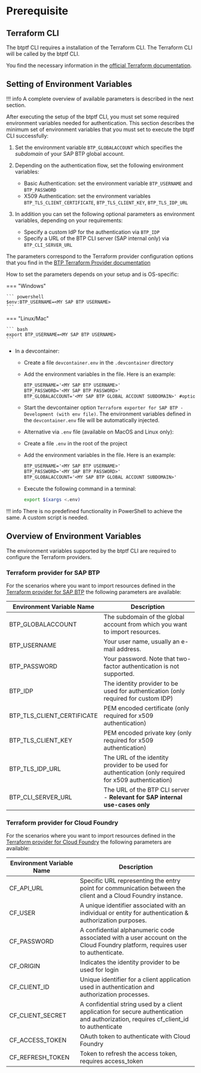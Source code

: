# Prerequisite

## Terraform CLI

The btptf CLI requires a installation of the Terraform CLI. The Terraform CLI will be called by the btptf CLI.

You find the necessary information  in the [official Terraform documentation](https://developer.hashicorp.com/terraform/install#darwin).

## Setting of Environment Variables

!!! info
    A complete overview of available parameters is described in the next section.

After executing the setup of the btptf CLI, you must set some required environment variables needed for authentication. This section describes the minimum set of environment variables that you must set to execute the btptf CLI successfully:

1. Set the environment variable `BTP_GLOBALACCOUNT` which specifies the *subdomain* of your SAP BTP global account.

2. Depending on the authentication flow, set the following environment variables:

    - Basic Authentication: set the environment variable `BTP_USERNAME` and `BTP_PASSWORD`
    - X509 Authentication: set the environment variables `BTP_TLS_CLIENT_CERTIFICATE`, `BTP_TLS_CLIENT_KEY`, `BTP_TLS_IDP_URL`

3. In addition you can set the following optional parameters as environment variables, depending on your requirements:

    - Specify a custom IdP for the authentication via `BTP_IDP`
    - Specify a URL of the BTP CLI server (SAP internal only) via `BTP_CLI_SERVER_URL`

The parameters correspond to the Terraform provider configuration options that you find in the [BTP Terraform Provider documentation](https://registry.terraform.io/providers/SAP/btp/latest/docs)

How to set the parameters depends on your setup and is OS-specific:

=== "Windows"

    ``` powershell
    $env:BTP_USERNAME=<MY SAP BTP USERNAME>
    ```

=== "Linux/Mac"

    ``` bash
    export BTP_USERNAME=<MY SAP BTP USERNAME>
    ```

- In a devcontainer:
    - Create a file `devcontainer.env` in the `.devcontainer` directory
    - Add the environment variables in the file. Here is an example:

      ```txt
      BTP_USERNAME='<MY SAP BTP USERNAME>'
      BTP_PASSWORD='<MY SAP BTP PASSWORD>'
      BTP_GLOBALACCOUNT='<MY SAP BTP GLOBAL ACCOUNT SUBDOMAIN>' #optional
      ```
    - Start the devcontainer option `Terraform exporter for SAP BTP - Development (with env file)`. The environment variables defined in the `devcontainer.env` file will be automatically injected.

    - Alternative via `.env` file (available on MacOS and Linux only):
    - Create a file `.env` in the root of the project
    - Add the environment variables in the file. Here is an example:

      ```txt
      BTP_USERNAME='<MY SAP BTP USERNAME>'
      BTP_PASSWORD='<MY SAP BTP PASSWORD>'
      BTP_GLOBALACCOUNT='<MY SAP BTP GLOBAL ACCOUNT SUBDOMAIN>'
      ```

    - Execute the following command in a terminal:

       ```bash
       export $(xargs <.env)
       ```

!!! info
    There is no predefined functionality in PowerShell to achieve the same. A custom script is needed.

## Overview of Environment Variables

The environment variables supported by the btptf CLI are required to configure the Terraform providers.

### Terraform provider for SAP BTP

For the scenarios where you want to import resources defined in the [Terraform provider for SAP BTP](https://registry.terraform.io/providers/SAP/btp/latest/docs) the following parameters are available:

| Environment Variable Name  | Description |
| --- | --- |
| BTP_GLOBALACCOUNT | The subdomain of the global account from which you want to import resources. |
| BTP_USERNAME | Your user name, usually an e-mail address. |
| BTP_PASSWORD | Your password. Note that two-factor authentication is not supported.  |
| BTP_IDP | The identity provider to be used for authentication (only required for custom IDP) |
| BTP_TLS_CLIENT_CERTIFICATE | PEM encoded certificate (only required for x509 authentication) |
| BTP_TLS_CLIENT_KEY | PEM encoded private key (only required for x509 authentication) |
| BTP_TLS_IDP_URL | The URL of the identity provider to be used for authentication (only required for x509 authentication) |
| BTP_CLI_SERVER_URL | The URL of the BTP CLI server - **Relevant for SAP internal use-cases only**  |

### Terraform provider for Cloud Foundry

For the scenarios where you want to import resources defined in the [Terraform provider for Cloud Foundry](https://registry.terraform.io/providers/cloudfoundry/cloudfoundry/latest/docs) the following parameters are available:

| Environment Variable Name  | Description |
| --- | --- |
| CF_API_URL | Specific URL representing the entry point for communication between the client and a Cloud Foundry instance. |
| CF_USER | A unique identifier associated with an individual or entity for authentication & authorization purposes. |
| CF_PASSWORD | A confidential alphanumeric code associated with a user account on the Cloud Foundry platform, requires user to authenticate.  |
| CF_ORIGIN | Indicates the identity provider to be used for login |
| CF_CLIENT_ID | Unique identifier for a client application used in authentication and authorization processes. |
| CF_CLIENT_SECRET | A confidential string used by a client application for secure authentication and authorization, requires cf_client_id to authenticate |
| CF_ACCESS_TOKEN | OAuth token to authenticate with Cloud Foundry |
| CF_REFRESH_TOKEN | Token to refresh the access token, requires access_token |
